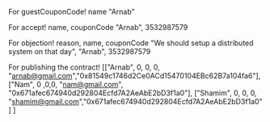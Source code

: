 For guestCouponCode!
    name
        "Arnab"

For accept!
    name, couponCode
        "Arnab", 3532987579

For objection!
    reason, name, couponCode
        "We should setup a distributed system on that day", "Arnab", 3532987579

For publishing the contract!
    [["Arnab", 0, 0, 0, "arnab@gmail.com","0x81549c1746d2Ce0ACd15470104EBc62B7a104fa6"], ["Nam", 0 ,0,0, "nam@gmail.com", "0x671afec674940d292804Ecfd7A2AeAbE2bD3f1a0"], ["Shamim", 0, 0, 0, "shamim@gmail.com","0x671afec674940d292804Ecfd7A2AeAbE2bD3f1a0"] ]